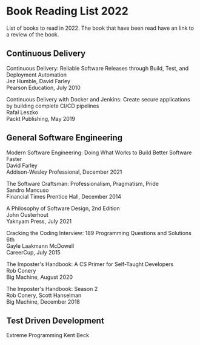 # Book Reading List 2022

List of books to read in 2022. The book that have been read have an link to a review of the book.

## Continuous Delivery

Continuous Delivery: Reliable Software Releases through Build, Test, and Deployment Automation  
Jez Humble, David Farley  
Pearson Education, July 2010

Continuous Delivery with Docker and Jenkins: Create secure applications by building complete CI/CD pipelines  
Rafal Leszko  
Packt Publishing, May 2019

## General Software Engineering

Modern Software Engineering: Doing What Works to Build Better Software Faster  
David Farley  
Addison-Wesley Professional, December 2021

The Software Craftsman: Professionalism, Pragmatism, Pride  
Sandro Mancuso  
Financial Times Prentice Hall, December 2014

A Philosophy of Software Design, 2nd Edition  
John Ousterhout  
Yaknyam Press, July 2021

Cracking the Coding Interview: 189 Programming Questions and Solutions 6th  
Gayle Laakmann McDowell  
CareerCup, July 2015

The Imposter's Handbook: A CS Primer for Self-Taught Developers  
Rob Conery  
Big Machine, August 2020

The Imposter's Handbook: Season 2  
Rob Conery, Scott Hanselman  
Big Machine, December 2018

## Test Driven Development

Extreme Programming
Kent Beck

